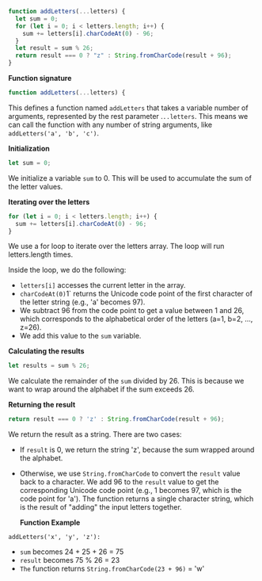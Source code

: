 ```js
function addLetters(...letters) {
  let sum = 0;
  for (let i = 0; i < letters.length; i++) {
    sum += letters[i].charCodeAt(0) - 96;
  }
  let result = sum % 26;
  return result === 0 ? "z" : String.fromCharCode(result + 96);
}
```
**Function signature**

```js
function addLetters(...letters) {
```
This defines a function named `addLetters` that takes a variable number of arguments, represented by the rest parameter .`..letters`. This means we can call the function with any number of string arguments, like `addLetters('a', 'b', 'c')`.

**Initialization**

```js
let sum = 0;
```
We initialize a variable `sum` to 0. This will be used to accumulate the sum of the letter values.

**Iterating over the letters**
```js
for (let i = 0; i < letters.length; i++) {
  sum += letters[i].charCodeAt(0) - 96;
}
```
We use a for loop to iterate over the letters array. The loop will run letters.length times.

Inside the loop, we do the following:

- `letters[i]` accesses the current letter in the array.
- `charCodeAt(0)`1` returns the Unicode code point of the first character of the letter string (e.g., 'a' becomes 97).
- We subtract 96 from the code point to get a value between 1 and 26, which corresponds to the alphabetical order of the letters (a=1, b=2, ..., z=26).
- We add this value to the `sum` variable.

**Calculating the results**
```js
let results = sum % 26;
```
We calculate the remainder of the `sum` divided by 26. This is because we want to wrap around the alphabet if the sum exceeds 26.

**Returning the result**
```js
return result === 0 ? 'z' : String.fromCharCode(result + 96);
```

We return the result as a string. There are two cases:

- If `result` is 0, we return the string 'z', because the sum wrapped around the alphabet.
- Otherwise, we use `String.fromCharCode` to convert the `result` value back to a character. We add 96 to the `result` value to get the corresponding Unicode code point (e.g., 1 becomes 97, which is the code point for 'a').
  The function returns a single character string, which is the result of "adding" the input letters together.

  **Function Example**
  
```addLetters('x', 'y', 'z'):```
- `sum` becomes 24 + 25 + 26 = 75
- `result` becomes 75 % 26 = 23
- `The` function returns `String.fromCharCode(23 + 96)` = 'w'
